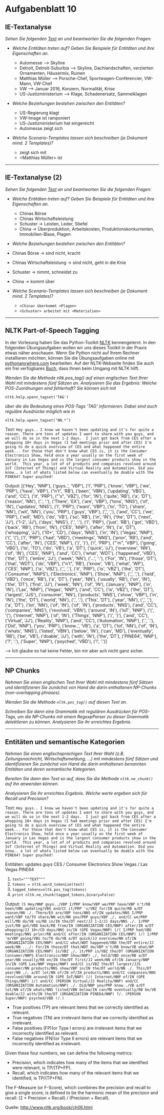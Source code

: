 # Aufgabenblatt 10
## IE-Textanalyse
*Sehen Sie folgenden [Text](vw.txt) an und beantworten Sie die folgenden Fragen:*
* *Welche Entitäten treten auf? Geben Sie Beispiele für Entitäten und ihre Eigenschaften an.*

  * Automesse --> Skyline
  * Detroit, Detroit-Suburbia --> Skyline, Dachlandschaften, verzierten Ornamenten, Häusermix, Ruinen
  * Matthias Müller --> Porsche-Chef, Sportwagen-Conférencier, VW-Mann, VW-Chef
  * VW --> Januar 2016, Konzern, Normalität, Krise
  * US-Justizministerium --> Klage, Schadenersatz, Sammelklagen

* *Welche Beziehungen bestehen zwischen den Entitäten?*

  * US-Regierung klagt
  * VW-Image ist ramponiert
  * US-Justizministerium hat eingereicht
  * Automesse zeigt sich

* *Welche Scenario-Templates lassen sich beschreiben (je Dokument mind. 2 Templates)?*

  * <Detroit> zeigt sich mit <Ansicht>
  * <Matthias Müller> ist <Position>

---
## IE-Textanalyse (2)
*Sehen Sie folgenden [Text](china.txt) an und beantworten Sie die folgenden Fragen:*
* *Welche Entitäten treten auf? Geben Sie Beispiele für Entitäten und ihre Eigenschaften an.*

  * Chinas Börse
  * Chinas Wirtschaftsleistung
  * Schuster -> Leisten, Leder, Stiefel
  * China -> Überproduktion, Arbeitskosten, Produktionskonkurrenten, Immobilien-Blase, Plagen

* *Welche Beziehungen bestehen zwischen den Entitäten?*

* Chinas Börse -> sind nicht, kracht
* Chinas Wirtschaftsleistung -> sind nicht, geht in die Knie
* Schuster -> nimmt, schneidet zu
* China -> kommt über

* *Welche Scenario-Templates lassen sich beschreiben (je Dokument mind. 2 Templates)?*

  * ``<China> überkommt <Plagen>``
  * ``<Schuster> arbeitet mit <Materialien>``

---
## NLTK Part-of-Speech Tagging
In der Vorlesung haben Sie das Python-Toolkit [NLTK](http://www.nltk.org) kennengelernt. In den folgenden Übungsaufgaben wollen wir uns dieses Toolkit in der Praxis etwas näher anschauen. Wenn Sie Python nicht auf Ihrem Rechner installieren möchten, können Sie die Übungsaufgaben online mit [pythonanywhere.com](https://www.pythonanywhere.com) bearbeiten. Auf der NLTK-Webseite finden Sie auch ein frei verfügbares [Buch](http://www.nltk.org/book_1ed/), dass Ihnen beim Umgang mit NLTK hilft.

*Wenden Sie die Methode nltk.pos_tag() auf einen englischen Text Ihrer Wahl mit mindestens fünf Sätzen an. Analysieren Sie das Ergebnis: Welche POS-Zuordnungen sind fehlerhaft? Sie können sich mit*

``nltk.help.upenn_tagset('TAG')``

*über die die Bedeutung eines POS-Tags 'TAG' informieren. Dabei sind auch reguläre Ausdrücke möglich wie in*

``nltk.help.upenn_tagset(’NN.*’)``

Text:
`Hey guys.. I know we haven't been updating and it's for quite a reason. There are tons of updates I want to share with you guys, and we will do so in the next 1-2 days.  I just got back from CES after a whopping 10+ days in Vegas (I had meetings prior and after CES)
I'm going to do a quick overview of CES and what happened the entire week...
For those that don't know what CES is, it is the Consumer Electronics Show, held once a year usually on the first week of January in Las Vegas and is the largest consumer products show in the world.  This year, a lot of of products and companies revolved around IoT (Internet of Things) and Virtual Reality and Automation.
Did you know.. a lot of whats listed below can eventually be doable with the PINE64? Super psyched!`

Output:
[('Hey', 'NNP'), ('guys..', 'VBP'), ('I', 'PRP'), ('know', 'VBP'), ('we', 'PRP'), ('have', 'VBP'), ("n't", 'RB'), ('been', 'VBN'), ('updating', 'VBG'), ('and', 'CC'), ('it', 'PRP'), ("'s", 'VBZ'), ('for', 'IN'), ('quite', 'RB'), ('a', 'DT'), ('reason', 'NN'), ('.', '.'), ('There', 'EX'), ('are', 'VBP'), ('tons', 'NNS'), ('of', 'IN'), ('updates', 'NNS'), ('I', 'PRP'), ('want', 'VBP'), ('to', 'TO'), ('share', 'NN'), ('wit', 'NN'), ('you', 'PRP'), ('guys', 'VBP'), (',', ','), ('and', 'CC'), ('we', 'PRP'), ('will', 'MD'), ('do', 'VB'), ('so', 'RB'), ('in', 'IN'), ('the', 'DT'), ('next', 'JJ'), ('1-2', 'JJ'), ('days', 'NNS'), ('.', '.'), ('I', 'PRP'), ('just', 'RB'), ('got', 'VBD'), ('back', 'RB'), ('from', 'IN'), ('CES', 'NNP'), ('after', 'IN'), ('a', 'DT'), ('whopping', 'JJ'), ('10+', 'CD'), ('days', 'NNS'), ('in', 'IN'), ('Vegas', 'NNP'), ('(', '('), ('I', 'PRP'), ('had', 'VBD'), ('meetings', 'NNS'), ('prior', 'RB'), ('and', 'CC'), ('after', 'IN'), ('CES', 'NNP'), (')', ')'), ('I', 'PRP'), ("'m", 'VBP'), ('going', 'VBG'), ('to', 'TO'), ('do', 'VB'), ('a', 'DT'), ('quick', 'JJ'), ('overview', 'NN'), ('of', 'IN'), ('CES', 'NNP'), ('and', 'CC'), ('what', 'WDT'), ('happened', 'VBD'), ('the', 'DT'), ('entire', 'JJ'), ('week', 'NN'), ('...', ':'), ('For', 'IN'), ('those', 'DT'), ('that', 'WDT'), ('do', 'VBP'), ("n't", 'RB'), ('know', 'VB'), ('what', 'WP'), ('CES', 'NNP'), ('is', 'VBZ'), (',', ','), ('it', 'PRP'), ('is', 'VBZ'), ('the', 'DT'), ('Consumer', 'NNPS'), ('Electronics', 'NNP'), ('Show', 'NNP'), (',', ','), ('held', 'VBD'), ('once', 'RB'), ('a', 'DT'), ('year', 'NN'), ('usually', 'RB'), ('on', 'IN'), ('the', 'DT'), ('first', 'JJ'), ('week', 'NN'), ('of', 'IN'), ('January', 'NNP'), ('in', 'IN'), ('Las', 'NNP'), ('Vegas', 'NNP'), ('and', 'CC'), ('is', 'VBZ'), ('the', 'DT'), ('largest', 'JJS'), ('consumer', 'NN'), ('products', 'NNS'), ('show', 'VBP'), ('in', 'IN'), ('the', 'DT'), ('world', 'NN'), ('.', '.'), ('This', 'DT'), ('year', 'NN'), (',', ','), ('a', 'DT'), ('lot', 'NN'), ('of', 'IN'), ('of', 'IN'), ('products', 'NNS'), ('and', 'CC'), ('companies', 'NNS'), ('revolved', 'VBN'), ('around', 'IN'), ('IoT', 'NNP'), ('(', '('), ('Internet', 'NNP'), ('of', 'IN'), ('Things', 'NNP'), (')', ')'), ('and', 'CC'), ('Virtual', 'JJ'), ('Reality', 'NNP'), ('and', 'CC'), ('Automation', 'NNP'), ('.', '.'), ('Did', 'NNP'), ('you', 'PRP'), ('know..', 'VB'), ('a', 'DT'), ('lot', 'NN'), ('of', 'IN'), ('whats', 'NNS'), ('listed', 'VBN'), ('below', 'IN'), ('can', 'MD'), ('eventually', 'RB'), ('be', 'VB'), ('doable', 'JJ'), ('with', 'IN'), ('the', 'DT'), ('PINE64', 'NNP'), ('?', '.'), ('Super', 'NNP'), ('psyched', 'VBD'), ('!', '.')]

--> Ich glaube es hat keine Fehler, bin mir aber ach nicht ganz sicher.

---
## NP Chunks
*Nehmen Sie einen englischen Text Ihrer Wahl mit mindestens fünf Sätzen und identifizieren Sie zunächst von Hand die darin enthaltenen NP-Chunks (non-overlapping phrases).*

*Wenden Sie die Methode ``nltk.pos_tag()`` auf diesen Text an.*

*Schreiben Sie dann eine Grammatik mit regulären Ausdrücken für POS-Tags, um die NP-Chunks mit einem RegexpParser zu dieser Grammatik detektieren zu können. Analysieren Sie ihr erreichtes Ergebnis.*

---
## Entitäten und semantische Kategorien
*Nehmen Sie einen englischsprachigen Text Ihrer Wahl (z.B. Zeitungsnachricht, Wirtschaftsmeldung, ...) mit mindestens fünf Sätzen und identifizieren Sie zunächst von Hand die darin enthaltenen benannten Entitäten und deren semantische Kategorien.*

*Bereiten Sie dann den Text so auf, dass Sie die Methode ``nltk.ne_chunk()`` auf ihn anwenden können.*

*Analysieren Sie ihr erreichtes Ergebnis. Welche werte ergeben sich für Recall und Precision?*

Text:
`Hey guys.. I know we haven't been updating and it's for quite a reason. There are tons of updates I want to share with you guys, and we will do so in the next 1-2 days.  I just got back from CES after a whopping 10+ days in Vegas (I had meetings prior and after CES)
I'm going to do a quick overview of CES and what happened the entire week...
For those that don't know what CES is, it is the Consumer Electronics Show, held once a year usually on the first week of January in Las Vegas and is the largest consumer products show in the world.  This year, a lot of of products and companies revolved around IoT (Internet of Things) and Virtual Reality and Automation.
Did you know.. a lot of whats listed below can eventually be doable with the PINE64? Super psyched!`

Entitäten:
updates
guys
CES / Consumer Electronics Show
Vegas / Las Vegas
PINE64

1. ``text="""TEXT"""``
2. ``tokens = nltk.word_tokenize(text)``
3. ``tagged_tokens=nltk.pos_tag(tokens)``
4. ``print nltk.ne_chunk(tagged_tokens,binary=False)``

Output:
``(S
  Hey/NNP
  guys../VBP
  I/PRP
  know/VBP
  we/PRP
  have/VBP
  n't/RB
  been/VBN
  updating/VBG
  and/CC
  it/PRP
  's/VBZ
  for/IN
  quite/RB
  a/DT
  reason/NN
  ./.
  There/EX
  are/VBP
  tons/NNS
  of/IN
  updates/NNS
  I/PRP
  want/VBP
  to/TO
  share/NN
  wit/NN
  you/PRP
  guys/VBP
  ,/,
  and/CC
  we/PRP
  will/MD
  do/VB
  so/RB
  in/IN
  the/DT
  next/JJ
  1-2/JJ
  days/NNS
  ./.
  I/PRP
  just/RB
  got/VBD
  back/RB
  from/IN
  (ORGANIZATION CES/NNP)
  after/IN
  a/DT
  whopping/JJ
  10+/CD
  days/NNS
  in/IN
  (GPE Vegas/NNP)
  (/(
  I/PRP
  had/VBD
  meetings/NNS
  prior/RB
  and/CC
  after/IN
  (ORGANIZATION CES/NNP)
  )/)
  I/PRP
  'm/VBP
  going/VBG
  to/TO
  do/VB
  a/DT
  quick/JJ
  overview/NN
  of/IN
  (ORGANIZATION CES/NNP)
  and/CC
  what/WDT
  happened/VBD
  the/DT
  entire/JJ
  week/NN
  .../:
  For/IN
  those/DT
  that/WDT
  do/VBP
  n't/RB
  know/VB
  what/WP
  (ORGANIZATION CES/NNP)
  is/VBZ
  ,/,
  it/PRP
  is/VBZ
  the/DT
  (ORGANIZATION Consumer/NNPS Electronics/NNP Show/NNP)
  ,/,
  held/VBD
  once/RB
  a/DT
  year/NN
  usually/RB
  on/IN
  the/DT
  first/JJ
  week/NN
  of/IN
  January/NNP
  in/IN
  (GPE Las/NNP Vegas/NNP)
  and/CC
  is/VBZ
  the/DT
  largest/JJS
  consumer/NN
  products/NNS
  show/VBP
  in/IN
  the/DT
  world/NN
  ./.
  This/DT
  year/NN
  ,/,
  a/DT
  lot/NN
  of/IN
  of/IN
  products/NNS
  and/CC
  companies/NNS
  revolved/VBN
  around/IN
  (GPE IoT/NNP)
  (/(
  Internet/NNP
  of/IN
  (GPE Things/NNP)
  )/)
  and/CC
  (PERSON Virtual/JJ Reality/NNP)
  and/CC
  (ORGANIZATION Automation/NNP)
  ./.
  Did/NNP
  you/PRP
  know../VB
  a/DT
  lot/NN
  of/IN
  whats/NNS
  listed/VBN
  below/IN
  can/MD
  eventually/RB
  be/VB
  doable/JJ
  with/IN
  the/DT
  (ORGANIZATION PINE64/NNP)
  ?/.
  (PERSON Super/NNP)
  psyched/VBD
  !/.)
``

* True positives (TP) are relevant items that we correctly identified as relevant.
* True negatives (TN) are irrelevant items that we correctly identified as irrelevant.
* False positives (FP)(or Type I errors) are irrelevant items that we incorrectly identified as relevant.
* False negatives (FN)(or Type II errors) are relevant items that we incorrectly identified as irrelevant.

Given these four numbers, we can define the following metrics:

* Precision, which indicates how many of the items that we identified were relevant, is TP/(TP+FP).
* Recall, which indicates how many of the relevant items that we identified, is TP/(TP+FN).

The F-Measure (or F-Score), which combines the precision and recall to give a single score, is defined to be the harmonic mean of the precision and recall: (2 × Precision × Recall) / (Precision + Recall).

Quelle: http://www.nltk.org/book/ch06.html
